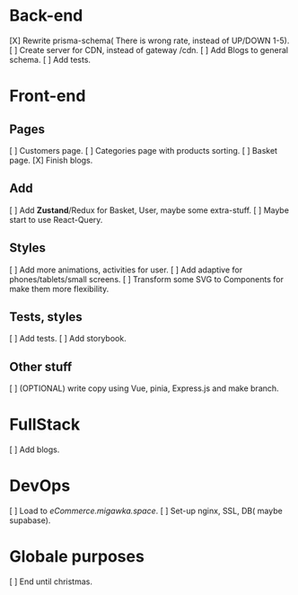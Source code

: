# Back-end
[X] Rewrite prisma-schema( There is wrong rate, instead of UP/DOWN 1-5).
[ ] Create server for CDN, instead of gateway /cdn.
[ ] Add Blogs to general schema.
[ ] Add tests.

# Front-end

## Pages
[ ] Customers page.
[ ] Categories page with products sorting.
[ ] Basket page.
[X] Finish blogs.

## Add
[ ] Add **Zustand**/Redux for Basket, User, maybe some extra-stuff.
[ ] Maybe start to use React-Query.

## Styles
[ ] Add more animations, activities for user.
[ ] Add adaptive for phones/tablets/small screens.
[ ] Transform some SVG to Components for make them more flexibility.

## Tests, styles
[ ] Add tests.
[ ] Add storybook.

## Other stuff
[ ] (OPTIONAL) write copy using Vue, pinia, Express.js and make branch.

# FullStack
[ ] Add blogs.

# DevOps
[ ] Load to *eCommerce.migawka.space*.
[ ] Set-up nginx, SSL, DB( maybe supabase).

# Globale purposes
[ ] End until christmas.
